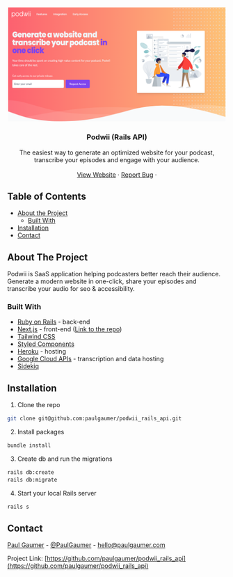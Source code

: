 <!-- PROJECT LOGO -->
<br />
<p align="center">
  <a href="https://github.com/paulgaumer/japan_life_stories">
    <img src="public/banner-seo.png" alt="Logo" width="500">
  </a>

  <h3 align="center">Podwii (Rails API)</h3>

  <p align="center">
    The easiest way to generate an optimized website for your podcast, transcribe your episodes and engage with your audience.
    <br />
    <br />
    <a href="https://podwii.com/">View Website</a>
    ·
    <a href="https://www.paulgaumer.com/#contact-form">Report Bug</a>
    ·
  </p>
</p>

<!-- TABLE OF CONTENTS -->

## Table of Contents

- [About the Project](#about-the-project)
  - [Built With](#built-with)
- [Installation](#installation)
- [Contact](#contact)

<!-- ABOUT THE PROJECT -->

## About The Project

Podwii is SaaS application helping podcasters better reach their audience. Generate a modern website in one-click, share your episodes and transcribe your audio for seo & accessibility.

### Built With

- [Ruby on Rails](https://rubyonrails.org/) - back-end
- [Next.js](https://www.nextjs.org/) - front-end ([Link to the repo](https://github.com/paulgaumer/podwii_next_app))
- [Tailwind CSS](https://tailwindcss.com)
- [Styled Components](https://styled-components.com/)
- [Heroku](https://Heroku.com) - hosting
- [Google Cloud APIs](https://cloud.google.com/) - transcription and data hosting
- [Sidekiq](https://sidekiq.org/)

<!-- GETTING STARTED -->

## Installation

1. Clone the repo

```sh
git clone git@github.com:paulgaumer/podwii_rails_api.git
```

2. Install packages

```sh
bundle install
```

3. Create db and run the migrations

```sh
rails db:create
rails db:migrate
```

4. Start your local Rails server

```sh
rails s
```

<!-- ### Environment variables

The following variables are needed:

- `GATSBY_API_WEATHER` from the [Open Weather Map API](https://openweathermap.org/)
- `GATSBY_GOOGLE_ANALYTICS` from [Google Analytics](https://analytics.google.com/) -->

<!-- CONTACT -->

## Contact

[Paul Gaumer](https://paulgaumer.com) - [@PaulGaumer](https://twitter.com/@PaulGaumer) - hello@paulgaumer.com

Project Link: [https://github.com/paulgaumer/podwii_rails_api](https://github.com/paulgaumer/podwii_rails_api)
